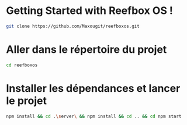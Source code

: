 # Getting Started with Reefbox OS !

```bash
git clone https://github.com/Maxougit/reefboxos.git
```

# Aller dans le répertoire du projet

```bash
cd reefboxos
```

# Installer les dépendances et lancer le projet

```bash
npm install && cd .\server\ && npm install && cd .. && cd npm start
```
